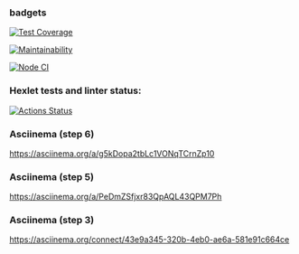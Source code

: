 ### badgets
[![Test Coverage](https://api.codeclimate.com/v1/badges/2c0c199164cab3a5881d/test_coverage)](https://codeclimate.com/github/GordienkoEvgeny/js-starter-project-44/test_coverage)

[![Maintainability](https://api.codeclimate.com/v1/badges/2c0c199164cab3a5881d/maintainability)](https://codeclimate.com/github/GordienkoEvgeny/js-starter-project-44/maintainability)

[![Node CI](https://github.com/GordienkoEvgeny/frontend-bootcamp-project-46/actions/workflows/nodejs.yml/badge.svg)](https://github.com/GordienkoEvgeny/frontend-bootcamp-project-46/actions/workflows/nodejs.yml)

### Hexlet tests and linter status:
[![Actions Status](https://github.com/GordienkoEvgeny/frontend-bootcamp-project-46/workflows/hexlet-check/badge.svg)](https://github.com/GordienkoEvgeny/frontend-bootcamp-project-46/actions)
### Asciinema (step 6)
https://asciinema.org/a/g5kDopa2tbLc1VONqTCrnZp10
### Asciinema (step 5)
https://asciinema.org/a/PeDmZSfjxr83QpAQL43QPM7Ph
### Asciinema (step 3)
https://asciinema.org/connect/43e9a345-320b-4eb0-ae6a-581e91c664ce
